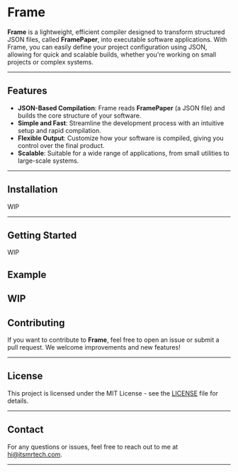 

# Frame

**Frame** is a lightweight, efficient compiler designed to transform structured JSON files, called **FramePaper**, into executable software applications. With Frame, you can easily define your project configuration using JSON, allowing for quick and scalable builds, whether you're working on small projects or complex systems.

---

## Features

- **JSON-Based Compilation**: Frame reads **FramePaper** (a JSON file) and builds the core structure of your software.
- **Simple and Fast**: Streamline the development process with an intuitive setup and rapid compilation.
- **Flexible Output**: Customize how your software is compiled, giving you control over the final product.
- **Scalable**: Suitable for a wide range of applications, from small utilities to large-scale systems.

---

## Installation

WIP

---

## Getting Started

WIP

## Example

WIP
---

## Contributing

If you want to contribute to **Frame**, feel free to open an issue or submit a pull request. We welcome improvements and new features!

---

## License

This project is licensed under the MIT License - see the [LICENSE](LICENSE) file for details.

---

## Contact

For any questions or issues, feel free to reach out to me at [hi@itsmrtech.com](mailto:hi@itsmrtech.com).

--- 
